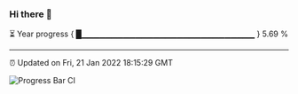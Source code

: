 ### Hi there 👋

⏳ Year progress { █▁▁▁▁▁▁▁▁▁▁▁▁▁▁▁▁▁▁▁▁▁▁▁▁▁▁▁▁▁ } 5.69 %

---

⏰ Updated on Fri, 21 Jan 2022 18:15:29 GMT

![Progress Bar CI](https://github.com/liununu/liununu/workflows/Progress%20Bar%20CI/badge.svg)
